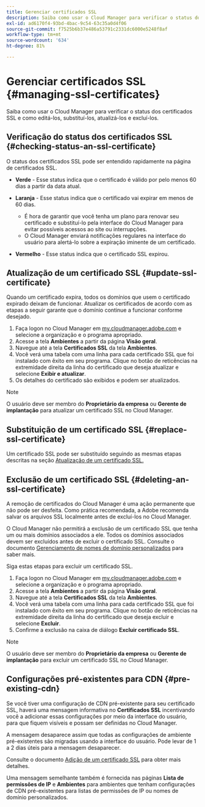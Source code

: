 ```yaml
---
title: Gerenciar certificados SSL
description: Saiba como usar o Cloud Manager para verificar o status dos certificados SSL e como editá-los, substituí-los, atualizá-los e excluí-los.
exl-id: ad6170f4-93bd-4bac-9c54-63c35a0d4f06
source-git-commit: f7525b6b37e486a53791c2331dc6000e5248f8af
workflow-type: tm+mt
source-wordcount: '634'
ht-degree: 81%

---
```


# Gerenciar certificados SSL {#managing-ssl-certificates}

Saiba como usar o Cloud Manager para verificar o status dos certificados SSL e como editá-los, substituí-los, atualizá-los e excluí-los.

## Verificação do status dos certificados SSL {#checking-status-an-ssl-certificate}

O status dos certificados SSL pode ser entendido rapidamente na página de certificados SSL.

* **Verde** - Esse status indica que o certificado é válido por pelo menos 60 dias a partir da data atual.

* **Laranja** - Esse status indica que o certificado vai expirar em menos de 60 dias.
   * É hora de garantir que você tenha um plano para renovar seu certificado e substituí-lo pela interface do Cloud Manager para evitar possíveis acessos ao site ou interrupções.
   * O Cloud Manager enviará notificações regulares na interface do usuário para alertá-lo sobre a expiração iminente de um certificado.

* **Vermelho** - Esse status indica que o certificado SSL expirou.

## Atualização de um certificado SSL {#update-ssl-certificate}

Quando um certificado expira, todos os domínios que usem o certificado expirado deixam de funcionar. Atualizar os certificados de acordo com as etapas a seguir garante que o domínio continue a funcionar conforme desejado.

1. Faça logon no Cloud Manager em [my.cloudmanager.adobe.com](https://my.cloudmanager.adobe.com/) e selecione a organização e o programa apropriado.
1. Acesse a tela **Ambientes** a partir da página **Visão geral**.
1. Navegue até a tela **Certificados SSL** da tela **Ambientes**.
1. Você verá uma tabela com uma linha para cada certificado SSL que foi instalado com êxito em seu programa. Clique no botão de reticências na extremidade direita da linha do certificado que deseja atualizar e selecione **Exibir e atualizar**.
1. Os detalhes do certificado são exibidos e podem ser atualizados.

>[!NOTE]
>
>O usuário deve ser membro do **Proprietário da empresa** ou **Gerente de implantação** para atualizar um certificado SSL no Cloud Manager.

## Substituição de um certificado SSL {#replace-ssl-certificate}

Um certificado SSL pode ser substituído seguindo as mesmas etapas descritas na seção [Atualização de um certificado SSL.](#update-ssl-certificate)

## Exclusão de um certificado SSL {#deleting-an-ssl-certificate}

A remoção de certificados do Cloud Manager é uma ação permanente que não pode ser desfeita. Como prática recomendada, a Adobe recomenda salvar os arquivos SSL localmente antes de excluí-los no Cloud Manager.

O Cloud Manager não permitirá a exclusão de um certificado SSL que tenha um ou mais domínios associados a ele. Todos os domínios associados devem ser excluídos antes de excluir o certificado SSL. Consulte o documento [Gerenciamento de nomes de domínio personalizados](/help/implementing/cloud-manager/custom-domain-names/managing-custom-domain-names.md) para saber mais.

Siga estas etapas para excluir um certificado SSL.

1. Faça logon no Cloud Manager em [my.cloudmanager.adobe.com](https://my.cloudmanager.adobe.com/) e selecione a organização e o programa apropriado.
1. Acesse a tela **Ambientes** a partir da página **Visão geral**.
1. Navegue até a tela **Certificados SSL** da tela **Ambientes**.
1. Você verá uma tabela com uma linha para cada certificado SSL que foi instalado com êxito em seu programa. Clique no botão de reticências na extremidade direita da linha do certificado que deseja excluir e selecione **Excluir**.
1. Confirme a exclusão na caixa de diálogo **Excluir certificado SSL**.

>[!NOTE]
>
>O usuário deve ser membro do **Proprietário da empresa** ou **Gerente de implantação** para excluir um certificado SSL no Cloud Manager.

## Configurações pré-existentes para CDN {#pre-existing-cdn}

Se você tiver uma configuração de CDN pré-existente para seu certificado SSL, haverá uma mensagem informativa no **Certificados SSL** incentivando você a adicionar essas configurações por meio da interface do usuário, para que fiquem visíveis e possam ser definidas no Cloud Manager.

A mensagem desaparece assim que todas as configurações de ambiente pré-existentes são migradas usando a interface do usuário. Pode levar de 1 a 2 dias úteis para a mensagem desaparecer.

Consulte o documento [Adição de um certificado SSL](/help/implementing/cloud-manager/managing-ssl-certifications/add-ssl-certificate.md) para obter mais detalhes.

Uma mensagem semelhante também é fornecida nas páginas **Lista de permissões de IP** e **Ambientes** para ambientes que tenham configurações de CDN pré-existentes para listas de permissões de IP ou nomes de domínio personalizados.
